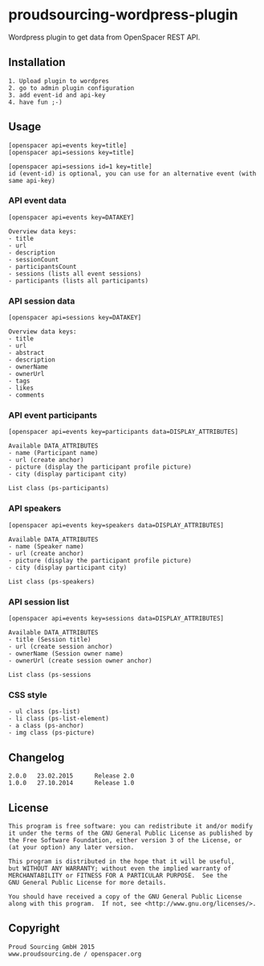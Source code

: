# proudsourcing-wordpress-plugin

Wordpress plugin to get data from OpenSpacer REST API.


## Installation

	1. Upload plugin to wordpres
	2. go to admin plugin configuration
	3. add event-id and api-key
	4. have fun ;-)


## Usage

	[openspacer api=events key=title]
	[openspacer api=sessions key=title]
	
	[openspacer api=sessions id=1 key=title]
	id (event-id) is optional, you can use for an alternative event (with same api-key)


### API event data

	[openspacer api=events key=DATAKEY]
	
	Overview data keys:
	- title
	- url
	- description
	- sessionCount
	- participantsCount
	- sessions (lists all event sessions)
	- participants (lists all participants)


### API session data

	[openspacer api=sessions key=DATAKEY]
	
	Overview data keys:
	- title
	- url
	- abstract
	- description
	- ownerName
	- ownerUrl
	- tags
	- likes
	- comments

### API event participants
	
	[openspacer api=events key=participants data=DISPLAY_ATTRIBUTES]

	Available DATA_ATTRIBUTES
	- name (Participant name)
	- url (create anchor)
	- picture (display the participant profile picture)
	- city (display participant city)
	
	List class (ps-participants)

### API speakers
	
	[openspacer api=events key=speakers data=DISPLAY_ATTRIBUTES]

	Available DATA_ATTRIBUTES
	- name (Speaker name)
	- url (create anchor)
	- picture (display the participant profile picture)
	- city (display participant city)
	
	List class (ps-speakers)

### API session list
	
	[openspacer api=events key=sessions data=DISPLAY_ATTRIBUTES]

	Available DATA_ATTRIBUTES
	- title (Session title)
	- url (create session anchor)
	- ownerName (Session owner name)
	- ownerUrl (create session owner anchor)

	List class (ps-sessions

### CSS style

	- ul class (ps-list)
	- li class (ps-list-element)
	- a class (ps-anchor)
	- img class (ps-picture)
	

## Changelog

	2.0.0	23.02.2015		Release 2.0
	1.0.0	27.10.2014		Release 1.0


## License

    This program is free software: you can redistribute it and/or modify
    it under the terms of the GNU General Public License as published by
    the Free Software Foundation, either version 3 of the License, or
    (at your option) any later version.

    This program is distributed in the hope that it will be useful,
    but WITHOUT ANY WARRANTY; without even the implied warranty of
    MERCHANTABILITY or FITNESS FOR A PARTICULAR PURPOSE.  See the
    GNU General Public License for more details.

    You should have received a copy of the GNU General Public License
    along with this program.  If not, see <http://www.gnu.org/licenses/>.
    

## Copyright

	Proud Sourcing GmbH 2015
	www.proudsourcing.de / openspacer.org
	
	
